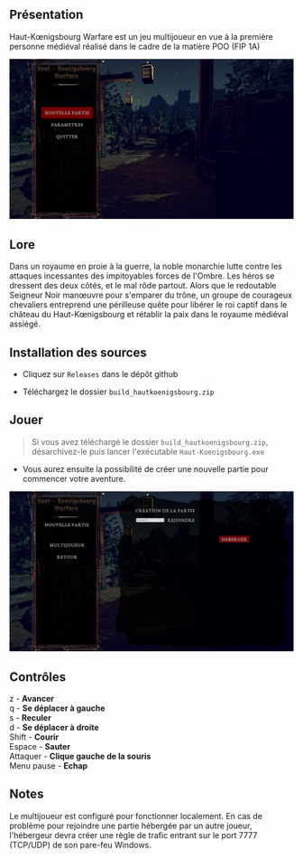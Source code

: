 ## Présentation

Haut-Kœnigsbourg Warfare est un jeu multijoueur en vue à la première personne médiéval réalisé dans le cadre de la matière POO (FIP 1A)

![HKW](/hkw_readme/hkw_mainmenu.png "HKW Main menu")

## Lore

Dans un royaume en proie à la guerre, la noble monarchie lutte contre les attaques incessantes des impitoyables forces de l'Ombre. Les héros se dressent des deux côtés, et le mal rôde partout. Alors que le redoutable Seigneur Noir manœuvre pour s'emparer du trône, un groupe de courageux chevaliers entreprend une périlleuse quête pour libérer le roi captif dans le château du Haut-Kœnigsbourg et rétablir la paix dans le royaume médiéval assiégé.

## Installation des sources

- Cliquez sur `Releases` dans le dépôt github

- Téléchargez le dossier `build_hautkoenigsbourg.zip`

## Jouer

> Si vous avez téléchargé le dossier `build_hautkoenigsbourg.zip`, désarchivez-le puis lancer l'exécutable `Haut-Koenigsbourg.exe`

- Vous aurez ensuite la possibilité de créer une nouvelle partie pour commencer votre aventure.

![HKW](/hkw_readme/hkw_gamecreation.png "HKW Game creation")

## Contrôles

z - **Avancer**  
q - **Se déplacer à gauche**  
s - **Reculer**  
d - **Se déplacer à droite**  
Shift - **Courir**  
Espace - **Sauter**  
Attaquer - **Clique gauche de la souris**  
Menu pause - **Echap**

## Notes

Le multijoueur est configuré pour fonctionner localement. En cas de problème pour rejoindre une partie hébergée par un autre joueur, l'hébergeur devra créer une règle de trafic entrant sur le port 7777 (TCP/UDP) de son pare-feu Windows.
